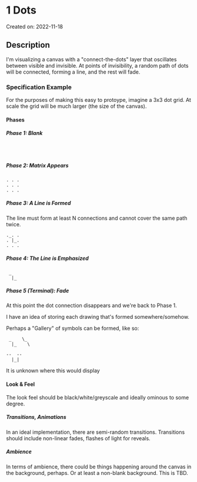 # 1 Dots

Created on: 2022-11-18

## Description

I'm visualizing a canvas with a "connect-the-dots" layer that oscillates between
visible and invisible. At points of invisibility, a random path of dots will be
connected, forming a line, and the rest will fade.

### Specification Example

For the purposes of making this easy to protoype, imagine a 3x3 dot grid. At
scale the grid will be much larger (the size of the canvas).

#### Phases

##### Phase 1: Blank

```text



```

##### Phase 2: Matrix Appears

```text
. . .
. . .
. . .
```

##### Phase 3: A Line is Formed

The line must form at least N connections and cannot cover the same path twice.

```text
._. .
. |_.
. . .
```

##### Phase 4: The Line is Emphasized

```text
 _
  |_
```

##### Phase 5 (Terminal): Fade

At this point the dot connection disappears and we're back to Phase 1.

I have an idea of storing each drawing that's formed somewhere/somehow.

Perhaps a "Gallery" of symbols can be formed, like so:

```text
 _    \_
  |_    \

--  --
  |_|
```

It is unknown where this would display

#### Look & Feel

The look feel should be black/white/greyscale and ideally ominous to some
degree.

##### Transitions, Animations

In an ideal implementation, there are semi-random transitions. Transitions
should include non-linear fades, flashes of light for reveals.

##### Ambience

In terms of ambience, there could be things happening around the canvas in the
background, perhaps. Or at least a non-blank background. This is TBD.
